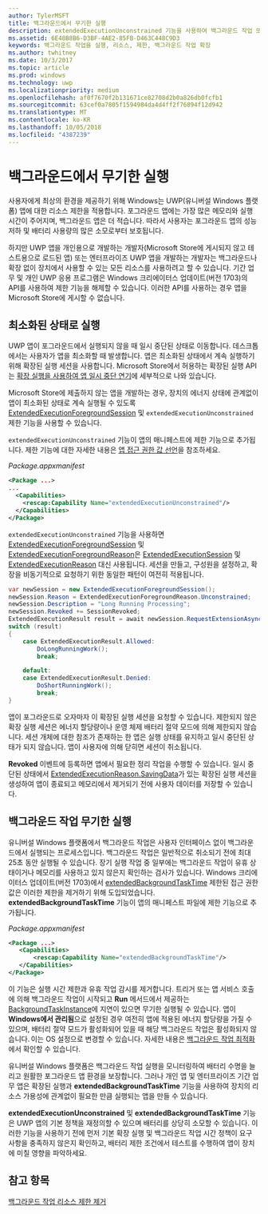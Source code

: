 ```yaml
---
author: TylerMSFT
title: 백그라운드에서 무기한 실행
description: extendedExecutionUnconstrained 기능을 사용하여 백그라운드 작업 또는 확장된 실행 세션을 백그라운드에서 무기한 실행하세요.
ms.assetid: 6E48B8B6-D3BF-4AE2-85FB-D463C448C9D3
keywords: 백그라운드 작업을 실행, 리소스, 제한, 백그라운드 작업 확장
ms.author: twhitney
ms.date: 10/3/2017
ms.topic: article
ms.prod: windows
ms.technology: uwp
ms.localizationpriority: medium
ms.openlocfilehash: af0f7670f2b131671ce82708d2b0a826db0fcfb1
ms.sourcegitcommit: 63cef0a7805f1594984da4d4ff2f76894f12d942
ms.translationtype: MT
ms.contentlocale: ko-KR
ms.lasthandoff: 10/05/2018
ms.locfileid: "4387239"
---
```

# <a name="run-in-the-background-indefinitely"></a>백그라운드에서 무기한 실행

사용자에게 최상의 환경을 제공하기 위해 Windows는 UWP(유니버설 Windows 플랫폼) 앱에 대한 리소스 제한을 적용합니다. 포그라운드 앱에는 가장 많은 메모리와 실행 시간이 주어지며, 백그라운드 앱은 더 적습니다. 따라서 사용자는 포그라운드 앱의 성능 저하 및 배터리 사용량의 많은 소모로부터 보호됩니다.

하지만 UWP 앱을 개인용으로 개발하는 개발자(Microsoft Store에 게시되지 않고 테스트용으로 로드된 앱) 또는 엔터프라이즈 UWP 앱을 개발하는 개발자는 백그라운드나 확장 없이 장치에서 사용할 수 있는 모든 리소스를 사용하려고 할 수 있습니다. 기간 업무 및 개인 UWP 응용 프로그램은 Windows 크리에이터스 업데이트(버전 1703)의 API를 사용하여 제한 기능을 해제할 수 있습니다. 이러한 API를 사용하는 경우 앱을 Microsoft Store에 게시할 수 없습니다.

## <a name="run-while-minimized"></a>최소화된 상태로 실행

UWP 앱이 포그라운드에서 실행되지 않을 때 일시 중단된 상태로 이동합니다. 데스크톱에서는 사용자가 앱을 최소화할 때 발생합니다. 앱은 최소화된 상태에서 계속 실행하기 위해 확장된 실행 세션을 사용합니다. Microsoft Store에서 허용하는 확장된 실행 API는 [확장 실행을 사용하여 앱 일시 중단 연기](https://docs.microsoft.com/windows/uwp/launch-resume/run-minimized-with-extended-execution)에 세부적으로 나와 있습니다.

Microsoft Store에 제출하지 않는 앱을 개발하는 경우, 장치의 에너지 상태에 관계없이 앱이 최소화된 상태로 계속 실행될 수 있도록 [ExtendedExecutionForegroundSession](https://docs.microsoft.com/uwp/api/windows.applicationmodel.extendedexecution.foreground.extendedexecutionforegroundsession) 및 `extendedExecutionUnconstrained` 제한 기능을 사용할 수 있습니다.  

`extendedExecutionUnconstrained` 기능이 앱의 매니페스트에 제한 기능으로 추가됩니다. 제한 기능에 대한 자세한 내용은 [앱 접근 권한 값 선언](https://docs.microsoft.com/windows/uwp/packaging/app-capability-declarations)을 참조하세요.

_Package.appxmanifest_
```xml
<Package ...>
...
  <Capabilities>  
    <rescap:Capability Name="extendedExecutionUnconstrained"/>  
  </Capabilities>  
</Package>
```

`extendedExecutionUnconstrained` 기능을 사용하면 [ExtendedExecutionForegroundSession](https://docs.microsoft.com/uwp/api/windows.applicationmodel.extendedexecution.foreground.extendedexecutionforegroundsession) 및 [ExtendedExecutionForegroundReason](https://docs.microsoft.com/en-us/uwp/api/windows.applicationmodel.extendedexecution.foreground.extendedexecutionforegroundreason)은 [ExtendedExecutionSession](https://docs.microsoft.com/uwp/api/windows.applicationmodel.extendedexecution.extendedexecutionsession) 및 [ExtendedExecutionReason](https://docs.microsoft.com/uwp/api/windows.applicationmodel.extendedexecution.extendedexecutionreason) 대신 사용됩니다. 세션을 만들고, 구성원을 설정하고, 확장을 비동기적으로 요청하기 위한 동일한 패턴이 여전히 적용됩니다. 

```cs
var newSession = new ExtendedExecutionForegroundSession();  
newSession.Reason = ExtendedExecutionForegroundReason.Unconstrained;  
newSession.Description = "Long Running Processing";  
newSession.Revoked += SessionRevoked;  
ExtendedExecutionResult result = await newSession.RequestExtensionAsync();  
switch (result)  
{  
    case ExtendedExecutionResult.Allowed:  
        DoLongRunningWork();  
        break;  

    default:  
    case ExtendedExecutionResult.Denied:  
        DoShortRunningWork();  
        break;  
}
```

앱이 포그라운드로 오자마자 이 확장된 실행 세션을 요청할 수 있습니다. 제한되지 않은 확장 실행 세션은 에너지 할당량이나 운영 체제 배터리 절약 모드에 의해 제한되지 않습니다. 세션 개체에 대한 참조가 존재하는 한 앱은 실행 상태를 유지하고 일시 중단된 상태가 되지 않습니다. 앱이 사용자에 의해 닫히면 세션이 취소됩니다.

**Revoked** 이벤트에 등록하면 앱에서 필요한 정리 작업을 수행할 수 있습니다. 일시 중단된 상태에서 [ExtendedExecutionReason.SavingData](https://docs.microsoft.com/uwp/api/windows.applicationmodel.extendedexecution.extendedexecutionreason)가 있는 확장된 실행 세션을 생성하여 앱이 종료되고 메모리에서 제거되기 전에 사용자 데이터를 저장할 수 있습니다.

## <a name="run-background-tasks-indefinitely"></a>백그라운드 작업 무기한 실행

유니버설 Windows 플랫폼에서 백그라운드 작업은 사용자 인터페이스 없이 백그라운드에서 실행되는 프로세스입니다. 백그라운드 작업은 일반적으로 취소되기 전에 최대 25초 동안 실행될 수 있습니다. 장기 실행 작업 중 일부에는 백그라운드 작업이 유휴 상태이거나 메모리를 사용하고 있지 않은지 확인하는 검사가 있습니다. Windows 크리에이터스 업데이트(버전 1703)에서 [extendedBackgroundTaskTime](https://docs.microsoft.com/windows/uwp/packaging/app-capability-declarations) 제한된 접근 권한 값은 이러한 제한을 제거하기 위해 도입되었습니다. **extendedBackgroundTaskTime** 기능이 앱의 매니페스트 파일에 제한 기능으로 추가됩니다.

_Package.appxmanifest_
```xml
<Package ...>
   <Capabilities>  
       <rescap:Capability Name="extendedBackgroundTaskTime"/>  
   </Capabilities>  
</Package>
```

이 기능은 실행 시간 제한과 유휴 작업 감시를 제거합니다. 트리거 또는 앱 서비스 호출에 의해 백그라운드 작업이 시작되고 **Run** 메서드에서 제공하는 [BackgroundTaskInstance](https://docs.microsoft.com/uwp/api/Windows.ApplicationModel.Background.IBackgroundTaskInstance)에 지연이 있으면 무기한 실행될 수 있습니다. 앱이 **Windows에서 관리됨**으로 설정된 경우 여전히 앱에 적용된 에너지 할당량을 가질 수 있으며, 배터리 절약 모드가 활성화되어 있을 때 해당 백그라운드 작업은 활성화되지 않습니다. 이는 OS 설정으로 변경할 수 있습니다. 자세한 내용은 [백그라운드 작업 최적화](https://docs.microsoft.com/windows/uwp/debug-test-perf/optimize-background-activity)에서 확인할 수 있습니다.

유니버설 Windows 플랫폼은 백그라운드 작업 실행을 모니터링하여 배터리 수명을 늘리고 원활한 포그라운드 앱 환경을 보장합니다. 그러나 개인 앱 및 엔터프라이즈 기간 업무 앱은 확장된 실행과 **extendedBackgroundTaskTime** 기능을 사용하여 장치의 리소스 가용성에 관계없이 필요한 만큼 실행되는 앱을 만들 수 있습니다.

**extendedExecutionUnconstrained** 및 **extendedBackgroundTaskTime** 기능은 UWP 앱의 기본 정책을 재정의할 수 있으며 배터리를 상당히 소모할 수 있습니다. 이러한 기능을 사용하기 전에 먼저 기본 확장 실행 및 백그라운드 작업 시간 정책이 요구 사항을 충족하지 않은지 확인하고, 배터리 제한 조건에서 테스트를 수행하여 앱이 장치에 미칠 영향을 파악하세요.

## <a name="see-also"></a>참고 항목

[백그라운드 작업 리소스 제한 제거](https://docs.microsoft.com/windows/application-management/enterprise-background-activity-controls)
